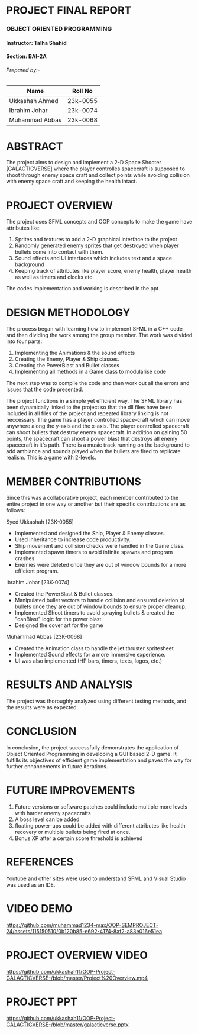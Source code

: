 # PROJECT FINAL REPORT
### OBJECT ORIENTED PROGRAMMING
#### Instructor: Talha Shahid
#### Section: BAI-2A

###### Prepared by:-

| Name             | Roll No       |
| ---------------- | ------------- |
| Ukkashah Ahmed   | 23k-0055      |
| Ibrahim Johar    | 23k-0074      |
| Muhammad Abbas   | 23k-0068      |

# ABSTRACT

The project aims to design and implement a 2-D Space Shooter [GALACTICVERSE] where the player controlles spacecraft is supposed to shoot through enemy space craft and collect points while avoiding collision with enemy space craft
and keeping the health intact. 

# PROJECT OVERVIEW

The project uses SFML concepts and OOP concepts to make the game have attributes like:
1. Sprites and textures to add a 2-D graphical interface to the project
2. Randomly generated enemy sprites that get destroyed when player bullets come into contact with them.
3. Sound effects and UI interfaces which includes text and a space background
4. Keeping track of attributes like player score, enemy health, player health as well as timers and clocks etc.
   
The codes implementation and working is described in the ppt

# DESIGN METHODOLOGY

The process began with learning how to implement SFML in a C++ code and then dividing the work among the group member. The work was divided into four parts:
1. Implementing the Animations & the sound effects
2. Creating the Enemy, Player & Ship classes.
3. Creating the PowerBlast and Bullet classes
4. Implementing all methods in a Game class to modularise code

The next step was to compile the code and then work out all the errors and issues that the code presented. 

The project functions in a simple yet efficient way. The SFML library has been dynamically linked to the project so that the dll files have been included in all
files of the project and repeated library linking is not neccessary. The game has a player controlled space-craft which can move anywhere along the y-axis and the 
x-axis. The player controlled spacecraft can shoot bullets that destroy enemy spacecraft. In addition on gaining 50 points, the spacecraft can shoot a power blast
that destroys all enemy spacecraft in it's path. There is a music track running on the background to add ambiance and sounds played when the bullets are fired to replicate
realism. This is a game with 2-levels.

# MEMBER CONTRIBUTIONS
Since this was a collaborative project, each member contributed to the entire project in one way or another but their specific contributions are as follows:

Syed Ukkashah [23K-0055] 
- Implemented and designed the Ship, Player & Enemy classes.
- Used inheritance to increase code productivity.
- Ship movement and collision checks were handled in the Game class.
- Implemented spawn timers to avoid infinite spawns and program crashes
- Enemies were deleted once they are out of window bounds for a more efficient program.
  
Ibrahim Johar [23K-0074]  
- Created the PowerBlast & Bullet classes. 
- Manipulated bullet vectors to handle collision and ensured deletion of bullets once they are out of window bounds to ensure proper cleanup. 
- Implemented Shoot timers to avoid spraying bullets & created the "canBlast" logic for the power blast.
- Designed the cover art for the game
  
Muhammad Abbas [23K-0068]
- Created the Animation class to handle the jet thruster spritesheet
- Implemented Sound effects for a more immersive experience.
- UI was also implemented (HP bars, timers, texts, logos, etc.)
  
# RESULTS AND ANALYSIS
The project was thoroughly analyzed using different testing methods, and the results were as expected.

# CONCLUSION
In conclusion, the project successfully demonstrates the application of Object Oriented Programming in developing a GUI based 2-D game. It fulfills its objectives of efficient game implementation and paves the way for further enhancements in future iterations.

# FUTURE IMPROVEMENTS
1. Future versions or software patches could include multiple more levels with harder enemy spacecrafts
2. A boss level can be added 
3. floating power-ups could be added with different attributes like health recovery or multiple bullets being fired at once.
4. Bonus XP after a certain score threshold is achieved

# REFERENCES
Youtube and other sites were used to understand SFML and Visual Studio was used as an IDE.

# VIDEO DEMO
https://github.com/muhammad1234-max/OOP-SEMPROJECT-24/assets/115150510/0b120b85-e692-4174-8af2-a83e016e51ea

# PROJECT OVERVIEW VIDEO

https://github.com/ukkashah11/OOP-Project-GALACTICVERSE-/blob/master/Project%20Overview.mp4

# PROJECT PPT
https://github.com/ukkashah11/OOP-Project-GALACTICVERSE-/blob/master/galacticverse.pptx
